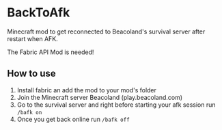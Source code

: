 # BackToAfk
Minecraft mod to get reconnected to Beacoland's survival server after restart when AFK.

The Fabric API Mod is needed!

## How to use

1. Install fabric an add the mod to your mod's folder 
2. Join the Minecraft server Beacoland (play.beacoland.com)
3. Go to the survival server and right before starting your afk session run `/bafk on`
4. Once you get back online run `/bafk off`
